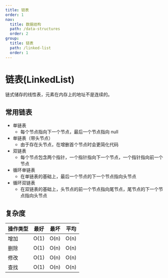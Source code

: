 ```yaml
---
title: 链表
order: 1
nav:
  title: 数据结构
  path: /data-structures
  order: 2
group:
  title: 链表
  path: /linked-list
  order: 1
---
```


# 链表(LinkedList)

链式储存的线性表，元素在内存上的地址不是连续的。

## 常用链表

- 单链表
  - 每个节点指向下一个节点，最后一个节点指向 null
- 单链表（带头节点）
  - 由于存在头节点，在增删首个节点时会更简化代码
- 双链表
  - 每个节点包含两个指针，一个指针指向下一个节点，一个指针指向前一个节点
- 循环单链表
  - 在单链表的基础上，最后一个节点的下一个节点指向头节点
- 循环双链表
  - 在双链表的基础上，头节点的前一个节点指向尾节点，尾节点的下一个节点指向头节点

## 复杂度

| 操作类型 | 最好 | 最坏 | 平均 |
| -------- | ---- | ---- | ---- |
| 增加     | O(1) | O(n) | O(n) |
| 删除     | O(1) | O(n) | O(n) |
| 修改     | O(1) | O(n) | O(n) |
| 查找     | O(1) | O(n) | O(n) |
